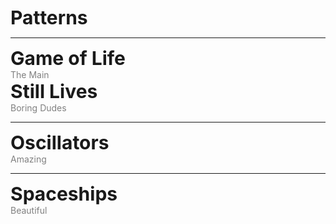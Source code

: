 <div class="primary-header">
<span style="font-size : 30px;"><b>Patterns</b></span>
</div>

---

<script src="ConwaysGameOfLife.js"></script>

<div class="primary-header">
<span style="font-size : 30px;"><b>Game of Life</b></span>
<br>
<span style="color:grey">The Main</span>
</div>

<div class ="container">
    <div class="explanation" id="gof" style="text-align:center"></div>
</div>

<div class="primary-header">
<span style="font-size : 30px;"><b>Still Lives</b></span>
<br>
<span style="color:grey">Boring Dudes</span>
</div>

<div class ="container">

<div class="explanation" id="block" style="text-align:center"></div>
<div class="explanation" id="beehive" style="text-align:center"></div>
<div class="explanation" id="loaf" style="text-align:center"></div>
<div class="explanation" id="boat" style="text-align:center"></div>
<div class="explanation" id="tub" style="text-align:center"></div>


</div>

---

<div class="primary-header">
<span style="font-size : 30px;"><b>Oscillators</b></span>
<br>
<span style="color:grey">Amazing</span>
</div>

<div class ="container">

<div class="explanation" id="blinker" style="text-align:center"></div>
<div class="explanation" id="toad" style="text-align:center"></div>
<div class="explanation" id="beacon" style="text-align:center"></div>
<div class="explanation" id="pulsar" style="text-align:center"></div>
<div class="explanation" id="pentadecathlon" style="text-align:center"></div>
<div class="explanation" id="glidergun" style="text-align:center"></div>

</div>

---

<div class="primary-header">
<span style="font-size : 30px;"><b>Spaceships</b></span>
<br>
<span style="color:grey">Beautiful</span>
</div>

<div class ="container">

<div class="explanation" style="text-align:center"><div id="glider"></div></div>
<div class="explanation" style="text-align:center"><div id="lightweightspaceship"></div></div>
<div class="explanation" style="text-align:center"><div id="middleweightspaceship"></div></div>
<div class="explanation" style="text-align:center"><div id="heavyweightspaceship"></div></div>

</div>


<script>

    let isMobile = /mobile/i.test(navigator.userAgent);
    let templates = [
    ["blinker", {
        infinite : true, cellSize : isMobile ? 10: 20, repeatAfter : 15, useBorders : true}], 
    ["block", {
         infinite : true, cellSize : isMobile ? 10: 20, repeatAfter : 15, useBorders : true
    }], 
    ["loaf", {
        infinite : true, cellSize : isMobile ? 10: 20, repeatAfter : 15, useBorders : true
    }], 
    ["boat",  {
        infinite : true, cellSize : isMobile ? 10: 20, repeatAfter : 15, useBorders : true
    }
    ], 
    ["beehive", {
        infinite : true, cellSize : isMobile ? 10: 20, repeatAfter : 15, useBorders : true
    }], 
    ["tub", {
        infinite : true, cellSize : isMobile ? 10: 20, repeatAfter : 15, useBorders : true
    }], [
    "pulsar", {
        infinite : true, cellSize : isMobile ? 5 : 10, repeatAfter : 15, useBorders : true
    }
    ], 
    ["glidergun", {
        infinite : true, cellSize : isMobile ? 5 : 10, repeatAfter : 40, useBorders : true
    }], 
    ["beacon", {
        infinite : true, cellSize : isMobile ? 10: 20, repeatAfter : 15, useBorders : true
    }], 
    ["toad", {
        infinite : true, cellSize : isMobile ? 10: 20, repeatAfter : 15, useBorders : true
    }], 
    ["pentadecathlon", {
        infinite : true, cellSize : isMobile ? 5 : 10, repeatAfter : 25, useBorders : true
    }], 
    ["glider", {
        infinite : true, cellSize : isMobile ? 7.5 : 15, repeatAfter : 50, useBorders : true
    }], 
    [
    "lightweightspaceship", {
        infinite : true, cellSize : isMobile ? 7.5 : 15, repeatAfter : 50, useBorders : true
    }
    ], 
    [
    "middleweightspaceship", {
        infinite : true, cellSize : isMobile ? 7.5 : 15, repeatAfter : 50, useBorders : true
    }
    ], 
    ["heavyweightspaceship", {
        infinite : true, cellSize : isMobile ? 7.5 : 15, repeatAfter : 50, useBorders : true
    }
    ]]

    for(const template of templates){
        let grid = Grid.to(template[0], {...{label : template[0], relativeObject : template[0]}, ...template[1]})
        grid.startAnimating();
    }

    let grid = new Grid({
    width : 50, height : 50,
    infinite : true, cellSize : isMobile ? 5 : 10, repeatAfter : 150, useBorders : true, 
    relativeObject : "gof", label : "Game Of Life", random : true, useColor : true, useAlpha : true})
    grid.startAnimating()

</script>

<footer id="footer"></footer>